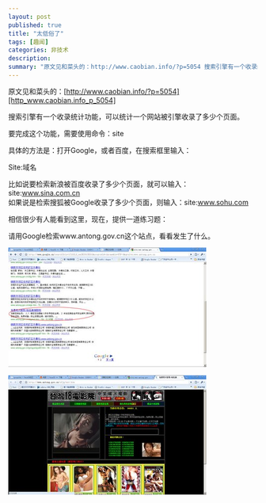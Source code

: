 ```yaml
---
layout: post
published: true
title: "太低俗了"
tags: [趣闻]
categories: 非技术    
description: 
summary: "原文见和菜头的：http://www.caobian.info/?p=5054 搜索引擎有一个收录统计功能，可以统计一个网站被引擎收录了多少个页面。 要完成这个功能，需要使用命令：site 具体的方法是：打开Google，或者百度，在搜索框"
---
```

原文见和菜头的：[http://www.caobian.info/?p=5054][http_www.caobian.info_p_5054]  
  
  


搜索引擎有一个收录统计功能，可以统计一个网站被引擎收录了多少个页面。

要完成这个功能，需要使用命令：site

具体的方法是：打开Google，或者百度，在搜索框里输入：

Site:域名

比如说要检索新浪被百度收录了多少个页面，就可以输入：site:www.sina.com.cn  
如果说是检索搜狐被Google收录了多少个页面，则输入：site:www.sohu.com

相信很少有人能看到这里，现在，提供一道练习题：

请用Google检索www.antong.gov.cn这个站点，看看发生了什么。

[![antong-747642.jpg][]][antong-747642.jpg 1]

[![antong1-778309.jpg][]][antong1-778309.jpg 1]


[http_www.caobian.info_p_5054]: http://www.caobian.info/?p=5054
[antong-747642.jpg]: /images/antong-747642.jpg
[antong-747642.jpg 1]: /images/antong-747648.jpg
[antong1-778309.jpg]: /images/antong1-778309.jpg
[antong1-778309.jpg 1]: /images/antong1-778316.jpg